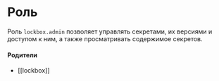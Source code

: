 # Роль

Роль `lockbox.admin` позволяет управлять секретами, их версиями и доступом к ним, а также просматривать содержимое секретов.


#### Родители

- [[lockbox]]
